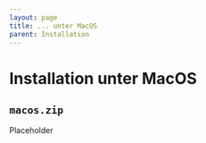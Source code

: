 ```yaml
---
layout: page
title: ... unter MacOS
parent: Installation
---
```


# Installation unter MacOS
## `macos.zip`

Placeholder